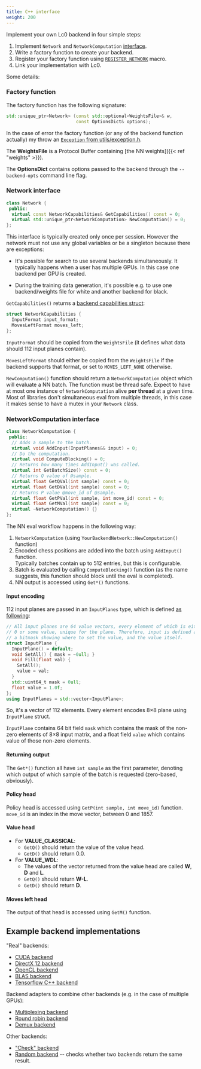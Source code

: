 ```yaml
---
title: C++ interface
weight: 200
---
```


Implement your own Lc0 backend in four simple steps:

1. Implement `Network` and `NetworkComputation` [interface](https://github.com/LeelaChessZero/lc0/blob/master/src/neural/network.h#L56).
2. Write a factory function to create your backend.
3. Register your factory function using [`REGISTER_NETWORK`](https://github.com/LeelaChessZero/lc0/blob/master/src/neural/factory.h#L132) macro.
4. Link your implementation with Lc0.

Some details:

### Factory function

The factory function has the following signature:

```cpp
std::unique_ptr<Network> (const std::optional<WeightsFile>& w,
                          const OptionsDict& options);
```

In the case of error the factory function (or any of the backend function actually) my throw an [`Exception` from utils/exception.h](https://github.com/LeelaChessZero/lc0/blob/master/src/utils/exception.h).

The **WeightsFile** is a Protocol Buffer containing [the NN weights]({{< ref "weights" >}}).

The **OptionsDict** contains options passed to the backend through the `--backend-opts` command line flag.


### Network interface

```cpp
class Network {
 public:
  virtual const NetworkCapabilities& GetCapabilities() const = 0;
  virtual std::unique_ptr<NetworkComputation> NewComputation() = 0;
};
```

This interface is typically created only once per session. However the network must not use any global variables or be a singleton because there are exceptions:

* It's possible for search to use several backends simultaneously. It typically happens when a user has multiple GPUs. In this case one backend per GPU is created.

* During the training data generation, it's possible e.g. to use one backend/weights file for white and another backend for black.

`GetCapabilities()` returns a [backend capabilities struct](https://github.com/LeelaChessZero/lc0/blob/master/src/neural/network.h#L85):

```cpp
struct NetworkCapabilities {
  InputFormat input_format;
  MovesLeftFormat moves_left;
};
```

`InputFormat` should be copied from the `WeightsFile` (it defines what data should 112 input planes contain).

`MovesLeftFormat` should either be copied from the `WeightsFile` if the backend supports that format, or set to `MOVES_LEFT_NONE` otherwise.

`NewComputation()` function should return a `NetworkComputation` object which will evaluate a NN batch. The function must be thread safe. Expect to have at most one instance of `NetworkComputation` alive **per thread** at a given time. Most of libraries don't simultaneous eval from multiple threads, in this case it makes sense to have a mutex in your `Network` class.

### NetworkComputation interface

```cpp
class NetworkComputation {
 public:
  // Adds a sample to the batch.
  virtual void AddInput(InputPlanes&& input) = 0;
  // Do the computation.
  virtual void ComputeBlocking() = 0;
  // Returns how many times AddInput() was called.
  virtual int GetBatchSize() const = 0;
  // Returns Q value of @sample.
  virtual float GetQVal(int sample) const = 0;
  virtual float GetDVal(int sample) const = 0;
  // Returns P value @move_id of @sample.
  virtual float GetPVal(int sample, int move_id) const = 0;
  virtual float GetMVal(int sample) const = 0;
  virtual ~NetworkComputation() {}
};
```

The NN eval workflow happens in the following way:

1. `NetworkComputation` (using `YourBackendNetwork::NewComputation()` function)
2. Encoded chess positions are added into the batch using `AddInput()` function.  
   Typically batches contain up to 512 entries, but this is configurable.
3. Batch is evaluated by calling `ComputeBlocking()` function (as the name suggests, this function should block until the eval is completed).
4. NN output is accessed using `Get*()` functions.

#### Input encoding

112 input planes are passed in an `InputPlanes` type, which is defined [as following](https://github.com/LeelaChessZero/lc0/blob/master/src/neural/network.h#L53):

```cpp
// All input planes are 64 value vectors, every element of which is either
// 0 or some value, unique for the plane. Therefore, input is defined as
// a bitmask showing where to set the value, and the value itself.
struct InputPlane {
  InputPlane() = default;
  void SetAll() { mask = ~0ull; }
  void Fill(float val) {
    SetAll();
    value = val;
  }
  std::uint64_t mask = 0ull;
  float value = 1.0f;
};
using InputPlanes = std::vector<InputPlane>;
```

So, it's a vector of 112 elements. Every element encodes 8×8 plane using `InputPlane` struct.

`InputPlane` contains 64 bit field `mask` which contains the mask of the non-zero elements of 8×8 input matrix, and a float field `value` which contains value of those non-zero elements.

#### Returning output

The `Get*()` function all have `int sample` as the first parameter, denoting which output of which sample of the batch is requested (zero-based, obviously).

#### Policy head

Policy head is accessed using `GetP(int sample, int move_id)` function. `move_id` is an index in the move vector, between 0 and 1857.

#### Value head

* For **VALUE_CLASSICAL**:
    * `GetQ()` should return the value of the value head.
    * `GetD()` should return 0.0.
* For **VALUE_WDL**:
    * The values of the vector returned from the value head are called **W**, **D** and **L**.
    * `GetQ()` should return **W-L**.
    * `GetD()` should return **D**.

#### Moves left head

The output of that head is accessed using `GetM()` function.

## Example backend implementations

"Real" backends:

* [CUDA backend](https://github.com/LeelaChessZero/lc0/blob/master/src/neural/cuda/network_cudnn.cc)
* [DirectX 12 backend](https://github.com/LeelaChessZero/lc0/blob/master/src/neural/dx/network_dx.cc)
* [OpenCL backend](https://github.com/LeelaChessZero/lc0/blob/master/src/neural/opencl/network_opencl.cc)
* [BLAS backend](https://github.com/LeelaChessZero/lc0/blob/master/src/neural/blas/network_blas.cc)
* [Tensorflow C++ backend](https://github.com/LeelaChessZero/lc0/blob/master/src/neural/network_tf_cc.cc)


Backend adapters to combine other backends (e.g. in the case of multiple GPUs):

* [Multiplexing backend](https://github.com/LeelaChessZero/lc0/blob/master/src/neural/network_mux.cc)
* [Round robin backend](https://github.com/LeelaChessZero/lc0/blob/master/src/neural/network_rr.cc)
* [Demux backend](https://github.com/LeelaChessZero/lc0/blob/master/src/neural/network_demux.cc)

Other backends:

* ["Check" backend](https://github.com/LeelaChessZero/lc0/blob/master/src/neural/network_random.cc)
* [Random backend](https://github.com/LeelaChessZero/lc0/blob/master/src/neural/network_check.cc) -- checks whether two backends return the same result.